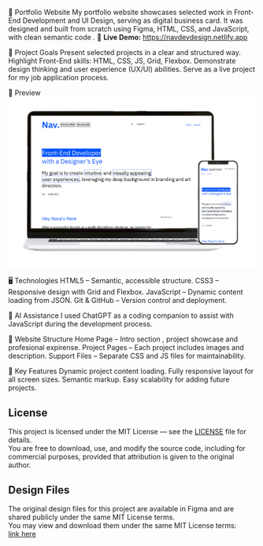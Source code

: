 📌 Portfolio Website
My portfolio website showcases selected work in Front-End Development and UI Design, serving as digital business card.
It was designed and built from scratch using Figma, HTML, CSS, and JavaScript, with clean semantic code .
🔗 **Live Demo:** https://navdevdesign.netlify.app

🎯 Project Goals
Present selected projects in a clear and structured way.
Highlight Front-End skills: HTML, CSS, JS, Grid, Flexbox.
Demonstrate design thinking and user experience (UX/UI) abilities.
Serve as a live project for my job application process.

📸 Preview
![Site Preview](./portfolio_mockup.png)


🖥 Technologies
HTML5 – Semantic, accessible structure.
CSS3 – Responsive design with Grid and Flexbox.
JavaScript – Dynamic content loading from JSON.
Git & GitHub – Version control and deployment.

🤖 AI Assistance
I used ChatGPT as a coding companion to assist with JavaScript during the development process.

📂 Website Structure
Home Page – Intro section , project showcase and profesional expirense.
Project Pages – Each project includes images and description.
Support Files – Separate CSS and JS files for maintainability.

🚀 Key Features
Dynamic project content loading.
Fully responsive layout for all screen sizes.
ֿSemantic markup.
Easy scalability for adding future projects.

## License
This project is licensed under the MIT License — see the [LICENSE](LICENSE) file for details.  
You are free to download, use, and modify the source code, including for commercial purposes, provided that attribution is given to the original author.
## Design Files
The original design files for this project are available in Figma and are shared publicly under the same MIT License terms.  
You may view and download them under the same MIT License terms:  
[link here](https://www.figma.com/community/file/1537542547669411554/portfolio-starter-components-variables-docs)

